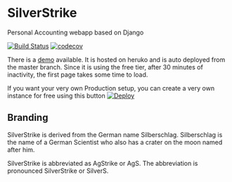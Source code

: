 # SilverStrike
Personal Accounting webapp based on Django


[![Build Status](https://travis-ci.org/PyAccountant/PyAccountant.svg?branch=master)](https://travis-ci.org/PyAccountant/PyAccountant)
[![codecov](https://codecov.io/gh/PyAccountant/PyAccountant/branch/master/graph/badge.svg)](https://codecov.io/gh/PyAccountant/PyAccountant)


There is a [demo](https://pyaccountant.herokuapp.com/) available.
It is hosted on heruko and is auto deployed from the master branch. Since it is using the free tier, after 30 minutes of inactivity, the first page takes some time to load.

If you want your very own Production setup, you can create a very own instance for free using this button [![Deploy](https://www.herokucdn.com/deploy/button.svg)](https://heroku.com/deploy?template=https://github.com/PyAccountant/PyAccountant/tree/heroku)


## Branding

SilverStrike is derived from the German name Silberschlag. Silberschlag is the name of a German Scientist who also has a crater on the moon named after him.

SilverStrike is abbreviated as AgStrike or AgS. The abbreviation is pronounced SilverStrike or SilverS.
